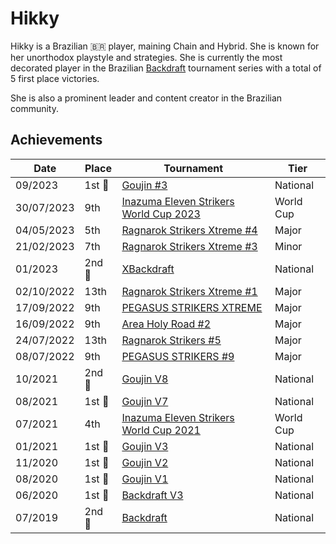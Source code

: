 # Hikky

Hikky is a Brazilian :brazil: player, maining Chain and Hybrid. 
She is known for her unorthodox playstyle and strategies. She is currently the most decorated player in the Brazilian [Backdraft](../../tournaments/lemonade/bdmain.md) tournament series with a total of 5 first place victories.

She is also a prominent leader and content creator in the Brazilian community.

## Achievements

|Date|Place|Tournament|Tier|
|-|-|-|-|
| 09/2023 | 1st :1st_place_medal: | [Goujin #3](../../tournaments/lemonade/xgoujin3.md) | National |
| 30/07/2023 | 9th | [Inazuma Eleven Strikers World Cup 2023](../../tournaments/worldcup23.md) | World Cup |
| 04/05/2023 | 5th | [Ragnarok Strikers Xtreme #4](../../tournaments/ragna/ragnax4.md) | Major |
| 21/02/2023 | 7th | [Ragnarok Strikers Xtreme #3](../../tournaments/ragna/ragnax3.md) | Minor |
| 01/2023 | 2nd :2nd_place_medal: | [XBackdraft](../../tournaments/lemonade/xbd1.md) | National |
| 02/10/2022 | 13th | [Ragnarok Strikers Xtreme #1](../../tournaments/ragna/ragnax1.md) | Major |
| 17/09/2022 | 9th | [PEGASUS STRIKERS XTREME](../../tournaments/pegasus/pegasusx.md) | Major |
| 16/09/2022 | 9th | [Area Holy Road #2](../../tournaments/misc/holyroad2.md) | Major |
| 24/07/2022 | 13th | [Ragnarok Strikers #5](../../tournaments/ragna/ragna5.md) | Major |
| 08/07/2022 | 9th | [PEGASUS STRIKERS #9](../../tournaments/pegasus/pegasus9.md) | Major |
| 10/2021 | 2nd :2nd_place_medal: | [Goujin V8](../../tournaments/lemonade/goujin8.md) | National |
| 08/2021 | 1st :1st_place_medal: | [Goujin V7](../../tournaments/lemonade/goujin7.md) | National |
| 07/2021 | 4th | [Inazuma Eleven Strikers World Cup 2021](../../tournaments/worldcup21.md) | World Cup |
| 01/2021 | 1st :1st_place_medal: | [Goujin V3](../../tournaments/lemonade/goujin3.md) | National |
| 11/2020 | 1st :1st_place_medal: | [Goujin V2](../../tournaments/lemonade/goujin2.md) | National |
| 08/2020 | 1st :1st_place_medal: | [Goujin V1](../../tournaments/lemonade/goujin1.md) | National |
| 06/2020 | 1st :1st_place_medal: | [Backdraft V3](../../tournaments/lemonade/bd3.md) | National |
| 07/2019 | 2nd :2nd_place_medal: | [Backdraft](../../tournaments/lemonade/bd1.md) | National |
